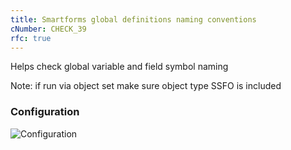 ```yaml
---
title: Smartforms global definitions naming conventions
cNumber: CHECK_39
rfc: true
---
```


Helps check global variable and field symbol naming

Note: if run via object set make sure object type SSFO is included

### Configuration
![Configuration](/img/39_conf.png)